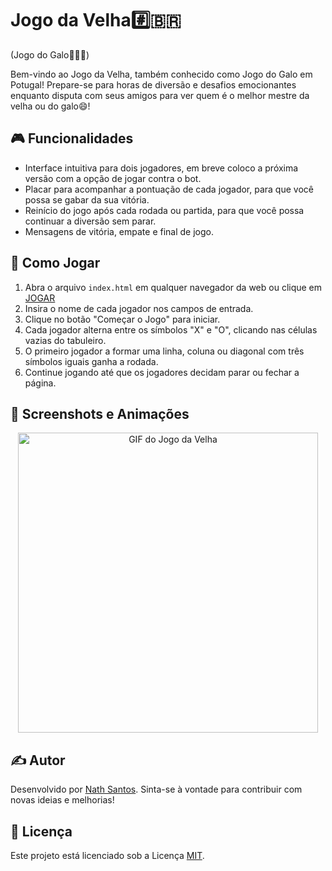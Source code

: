# Jogo da Velha#️⃣🇧🇷 
(Jogo do Galo🐔🇵🇹) 

Bem-vindo ao Jogo da Velha, também conhecido como Jogo do Galo em Potugal! Prepare-se para horas de diversão e desafios emocionantes enquanto disputa com seus amigos para ver quem é o melhor mestre da velha ou do galo😄!

## 🎮 Funcionalidades

- Interface intuitiva para dois jogadores, em breve coloco a próxima versão com a opção de jogar contra o bot.
- Placar para acompanhar a pontuação de cada jogador, para que você possa se gabar da sua vitória.
- Reinício do jogo após cada rodada ou partida, para que você possa continuar a diversão sem parar.
- Mensagens de vitória, empate e final de jogo.

## 🎯 Como Jogar

1. Abra o arquivo `index.html` em qualquer navegador da web ou clique em
[JOGAR](https://nathsantos2024.github.io/Jogo_da_Velha)
3. Insira o nome de cada jogador nos campos de entrada.
4. Clique no botão "Começar o Jogo" para iniciar.
5. Cada jogador alterna entre os símbolos "X" e "O", clicando nas células vazias do tabuleiro.
6. O primeiro jogador a formar uma linha, coluna ou diagonal com três símbolos iguais ganha a rodada.
7. Continue jogando até que os jogadores decidam parar ou fechar a página.

## 🎨 Screenshots e Animações

<p align="center">
  <img src="JogoVelha.gif" alt="GIF do Jogo da Velha" width="480">
</p>

## ✍️ Autor

Desenvolvido por [Nath Santos](https://github.com/NathSantos2023). Sinta-se à vontade para contribuir com novas ideias e melhorias!

## 📜 Licença

Este projeto está licenciado sob a Licença [MIT](LICENSE).
